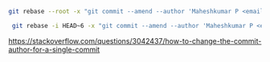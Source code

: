 ```sh
git rebase --root -x "git commit --amend --author 'Maheshkumar P <email>' --no-edit"
```

```sh
 git rebase -i HEAD~6 -x "git commit --amend --author 'Maheshkumar P <email>' --no-edit"
```

https://stackoverflow.com/questions/3042437/how-to-change-the-commit-author-for-a-single-commit
